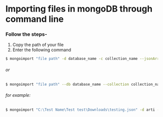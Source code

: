 # Importing files in mongoDB through command line

### Follow the steps-

1. Copy the path of your file
2. Enter the following command

``` bash
$ mongoimport "file path" -d database_name -c collection_name --jsonArray
```

###### <i>or</i>

``` bash
$ mongoimport "file path" --db database_name --collection collection_name --jsonArray
```

###### for example:

``` bash
$ mongoimport "C:\Test Name\Test test\Downloads\testing.json" -d arti -c users --jsonArray
```


